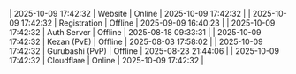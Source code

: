| 2025-10-09 17:42:32 | Website | Online | 2025-10-09 17:42:32 |
| 2025-10-09 17:42:32 | Registration | Offline | 2025-09-09 16:40:23 |
| 2025-10-09 17:42:32 | Auth Server | Offline | 2025-08-18 09:33:31 |
| 2025-10-09 17:42:32 | Kezan (PvE) | Offline | 2025-08-03 17:58:02 |
| 2025-10-09 17:42:32 | Gurubashi (PvP) | Offline | 2025-08-23 21:44:06 |
| 2025-10-09 17:42:32 | Cloudflare | Online | 2025-10-09 17:42:32 |
